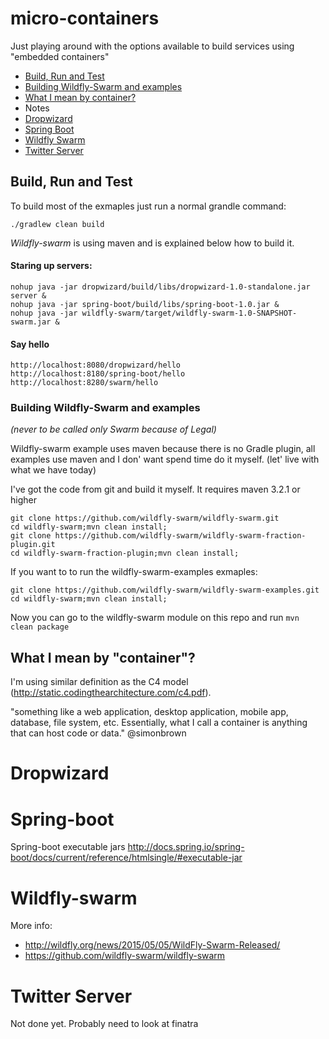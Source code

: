 # micro-containers

Just playing around with the options available to build services using "embedded containers" 


* [Build, Run and Test](#build-run-and-test)
 * [Building Wildfly-Swarm and examples](#building-wildfly-swarm-and-examples)
* [What I mean by container?](#what-i-mean-by-container)
* Notes
 * [Dropwizard](#dropwizard)
 * [Spring Boot](#spring-boot)
 * [Wildfly Swarm](#wildfly-swarm)
 * [Twitter Server](#twitter-server)


## Build, Run and Test

To build most of the exmaples just run a normal grandle command:

    ./gradlew clean build
        
*Wildfly-swarm* is using maven and is explained below how to build it. 

#### Staring up servers:

    nohup java -jar dropwizard/build/libs/dropwizard-1.0-standalone.jar server &
    nohup java -jar spring-boot/build/libs/spring-boot-1.0.jar &
    nohup java -jar wildfly-swarm/target/wildfly-swarm-1.0-SNAPSHOT-swarm.jar &
   
#### Say hello   
   
    http://localhost:8080/dropwizard/hello
    http://localhost:8180/spring-boot/hello
    http://localhost:8280/swarm/hello
 
### Building Wildfly-Swarm and examples 
*(never to be called only Swarm because of Legal)*
 
Wildfly-swarm example uses maven because there is no Gradle plugin, all examples use maven and I don' want spend time do it myself. (let' live with what we have today)  
 
I've got the code from git and build it myself. It requires maven 3.2.1 or higher
 
    git clone https://github.com/wildfly-swarm/wildfly-swarm.git
    cd wildfly-swarm;mvn clean install;
    git clone https://github.com/wildfly-swarm/wildfly-swarm-fraction-plugin.git
    cd wildfly-swarm-fraction-plugin;mvn clean install;

If you want to to run the wildfly-swarm-examples exmaples:

    git clone https://github.com/wildfly-swarm/wildfly-swarm-examples.git
    cd wildfly-swarm;mvn clean install;
    
Now you can go to the wildfly-swarm module on this repo and run `mvn clean package`     
        

## What I mean by "container"?
I'm using similar definition as the C4 model  (http://static.codingthearchitecture.com/c4.pdf).
 
"something like a web application, desktop application, mobile app, database, file system, etc. Essentially, what I call a container is anything that can host code or data." @simonbrown


# Dropwizard

# Spring-boot

Spring-boot executable jars
http://docs.spring.io/spring-boot/docs/current/reference/htmlsingle/#executable-jar

# Wildfly-swarm

More info: 
* http://wildfly.org/news/2015/05/05/WildFly-Swarm-Released/
* https://github.com/wildfly-swarm/wildfly-swarm

# Twitter Server
Not done yet. Probably need to look at finatra
 


